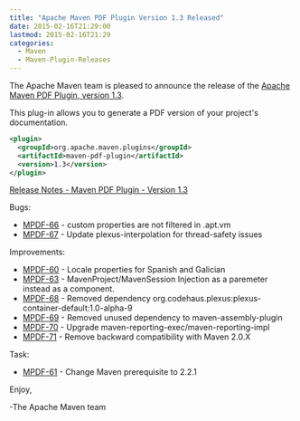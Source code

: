 ```yaml
---
title: "Apache Maven PDF Plugin Version 1.3 Released"
date: 2015-02-16T21:29:00
lastmod: 2015-02-16T21:29
categories:
  - Maven
  - Maven-Plugin-Releases
---
```

The Apache Maven team is pleased to announce the release of the 
[Apache Maven PDF Plugin, version 1.3](http://maven.apache.org/plugins/maven-pdf-plugin/).

This plug-in allows you to generate a PDF version of your project's
documentation.

```xml
<plugin>
  <groupId>org.apache.maven.plugins</groupId>
  <artifactId>maven-pdf-plugin</artifactId>
  <version>1.3</version>
</plugin>
```

<!-- more -->

[Release Notes - Maven PDF Plugin - Version 1.3](http://jira.codehaus.org/secure/ReleaseNote.jspa?projectId=11932&version=18950)

Bugs:

 * [MPDF-66](https://issues.apache.org/jira/browse/MPDF-66) - custom properties are not filtered in .apt.vm
 * [MPDF-67](https://issues.apache.org/jira/browse/MPDF-67) - Update plexus-interpolation for thread-safety issues

Improvements:

 * [MPDF-60](https://issues.apache.org/jira/browse/MPDF-60) - Locale properties for Spanish and Galician
 * [MPDF-63](https://issues.apache.org/jira/browse/MPDF-63) - MavenProject/MavenSession Injection as a paremeter instead as a component.
 * [MPDF-68](https://issues.apache.org/jira/browse/MPDF-68) - Removed dependency org.codehaus.plexus:plexus-container-default:1.0-alpha-9
 * [MPDF-69](https://issues.apache.org/jira/browse/MPDF-69) - Removed unused dependency to maven-assembly-plugin
 * [MPDF-70](https://issues.apache.org/jira/browse/MPDF-70) - Upgrade maven-reporting-exec/maven-reporting-impl
 * [MPDF-71](https://issues.apache.org/jira/browse/MPDF-71) - Remove backward compatibility with Maven 2.0.X

Task:

 * [MPDF-61](https://issues.apache.org/jira/browse/MPDF-61) - Change Maven prerequisite to 2.2.1

Enjoy,

-The Apache Maven team
